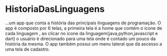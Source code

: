 # HistoriaDasLinguagens
 ...um app que conta a história das principais linguagens de programação. O app é composto por 6 telas, a primeira tela é a home que contém o icone de cada linguagem , ao clicar no icone da linguagem(java,python,javascript e dart) o usuário é direcionado para uma tela onde é contado um pouco da história da mesma. O app também possui um menu lateral que dá ascesso a uma tela de cadastro.
